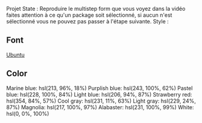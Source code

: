 Projet State : 
Reproduire le multistep form que vous voyez dans la vidéo 
faites attention à ce qu'un package soit sélectionné, si aucun n'est sélectionné vous ne pouvez pas passer à l'étape suivante.
Style : 
## Font

[Ubuntu](https://fonts.google.com/specimen/Ubuntu)
## Color

Marine blue: hsl(213, 96%, 18%)
Purplish blue: hsl(243, 100%, 62%)
Pastel blue: hsl(228, 100%, 84%)
Light blue: hsl(206, 94%, 87%)
Strawberry red: hsl(354, 84%, 57%)
Cool gray: hsl(231, 11%, 63%)
Light gray: hsl(229, 24%, 87%)
Magnolia: hsl(217, 100%, 97%)
Alabaster: hsl(231, 100%, 99%)
White: hsl(0, 0%, 100%)